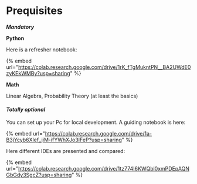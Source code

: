 # Prequisites

_**Mandatory**_

**Python**

Here is a refresher notebook:

{% embed url="https://colab.research.google.com/drive/1rK_fTgMukntPN__BA2UWdE0zyKEkWMBy?usp=sharing" %}

**Math**

Linear Algebra, Probability Theory (at least the basics)







#### _**Totally optional**_

You can set up your Pc for local development. A guiding notebook is here:

{% embed url="https://colab.research.google.com/drive/1a-B3jYcyb6Xlef_jiM-ifYWhXJo3IFeP?usp=sharing" %}

Here different IDEs are presented and compared:

{% embed url="https://colab.research.google.com/drive/1tz774I6KWQbl0xmPDEpAQNGbGdy3SgcZ?usp=sharing" %}



